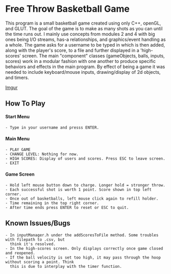 # Free Throw Basketball Game
This program is a small basketball game created using only C++, openGL, and GLUT. The goal of the game 
is to make as many shots as you can until the time runs out. I mainly use concepts from modules 2 and 4 
with big ones being I/O streams, has-a relationships, and graphics/event handling as a whole. The 
game asks for a username to be typed in which is then added, along with the player's score, 
to a file and further displayed in a 'high-scores' screen. The main "component" classes (gameObjects, balls, inputs, scores) work in a modular 
fashion with one another to produce specific behaviors and effects in the main program. By effect
of being a game it was needed to include keyboard/mouse inputs, drawing/display of 2d objects, and 
timers.

[Imgur](https://imgur.com/28KJRVC)

## How To Play
#### Start Menu
    - Type in your username and presss ENTER.
#### Main Menu
    - PLAY GAME
    - CHANGE LEVEL: Nothing for now.
    - HIGH SCORES: Display of users and scores. Press ESC to leave screen.
    - EXIT
#### Game Screen
    - Hold left mouse button down to charge. Longer hold = stronger throw.
    - Each successful shot is worth 1 point. Score shown in top left corner.
    - Once out of basketballs, left mouse click again to refill holder.
    - Time remaining in the top right corner.
    - After time ends press ENTER to reset or ESC to quit.
## Known Issues/Bugs
    - In inputManager.h under the addScoresToFile method. Some troubles with filepath to .csv, but
      think it's resolved.
    - In the high-scores screen. Only displays correctly once game closed and reopened.
    - If the ball velocity is set too high, it may pass through the hoop without scoring a point. Think
      this is due to interplay with the timer function. 